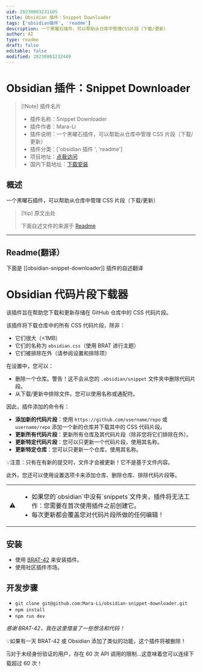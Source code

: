 ```yaml
---
uid: 20230803231105
title: Obsidian 插件：Snippet Downloader
tags: ['obsidian插件', 'readme']
description: 一个黑曜石插件，可以帮助从仓库中管理CSS片段（下载/更新）
author: AI
type: readme
draft: false
editable: false
modified: 20230803232449
---
```


# Obsidian 插件：Snippet Downloader

> [!Note] 插件名片
> - 插件名称：Snippet Downloader
> - 插件作者：Mara-Li
> - 插件说明：一个黑曜石插件，可以帮助从仓库中管理 CSS 片段（下载/更新）
> - 插件分类：['obsidian 插件 ', 'readme']
> - 项目地址：[点我访问](https://github.com/Lisandra-dev/obsidian-snippet-downloader)
> - 国内下载地址：[下载安装](https://pkmer.cn/products/plugin/pluginMarket/?obsidian-snippet-downloader)

## 概述

一个黑曜石插件，可以帮助从仓库中管理 CSS 片段（下载/更新）

> [!tip] 原文出处
>
>下面自述文件的来源于 [Readme](https://ghproxy.net/https://raw.githubusercontent.com/Lisandra-dev/obsidian-snippet-downloader/master/README.md)
>

---

## Readme(翻译）

下面是 [[obsidian-snippet-downloader]] 插件的自述翻译

# Obsidian 代码片段下载器

该插件旨在帮助您下载和更新存储在 GitHub 仓库中的 CSS 代码片段。

该插件将下载仓库中的所有 CSS 代码片段，除非：

- 它们很大（<1MB）
- 它们的名称为 `obsidian.css`（使用 BRAT 进行主题）
- 它们被排除在外（请参阅设置和排除项）

在设置中，您可以：

- 删除一个仓库。警告！这不会从您的 `.obsidian/snippet` 文件夹中删除代码片段。
- 从下载/更新中排除文件。您可以使用名称或通配符。

因此，插件添加的命令有：

- **添加新的代码片段**：使用 `https://github.com/username/repo` 或 `username/repo` 添加一个新的仓库并下载其中的 CSS 代码片段。
- **更新所有代码片段**：更新所有仓库及其代码片段（除非您将它们排除在外）。
- **更新特定代码片段**：您可以只更新一个代码片段，使用其名称。
- **更新特定仓库**：您可以只更新一个仓库，使用其名称。

💡注意：只有在有新的提交时，文件才会被更新！它不是基于文件内容。

此外，您还可以使用设置选项卡来添加仓库、删除仓库、排除代码片段等。

<table>
<tbody>
	<tr>
		<td>⚠️</td>
		<td><ul><li>如果您的`obsidian`中没有`snippets`文件夹，插件将无法工作：您需要在首次使用插件之前创建它。</li><li>每次更新都会覆盖您对代码片段所做的任何编辑！</li></ul></td>
	</tr>
</tbody>
</table>

## 安装

- 使用 [BRAT-42](https://github.com/TfTHacker/obsidian42-brat) 来安装插件。
- 使用社区插件市场。

## 开发步骤

- `git clone git@github.com:Mara-Li/obsidian-snippet-downloader.git`
- `npm install`
- `npm run dev`

*感谢 BRAT-42，我在这里借鉴了一些想法和代码！*

💡如果有一天 BRAT-42 或 Obsidian 添加了类似的功能，这个插件将被删除！

🗒️对于未经身份验证的用户，存在 60 次 API 调用的限制...这意味着您可以连续下载超过 60 次！
